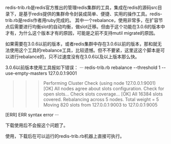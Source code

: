 redis-trib.rb是redis官方推出的管理redis集群的工具，集成在redis的源码src目录下，是基于redis提供的集群命令封装成简单、便捷、实用的操作工具。redis-trib.rb是redis作者用ruby完成的。
其中一个rebalance，使用非常多，在扩容节点后需要进行均衡slot的自动均衡，做slot迁移。但由于这个功能在3.0.6的版本中才有，为什么这个版本才有的原因，可能是之前不支持mutil migrate的原因。

如果需要在3.0.6以前的版本，或者redis集群中存在3.0.6以前的版本，那和就无法使用这个工具的rebalance工具，比较遗憾。但不不要紧，这里这这个脚本是可以进行rebalance的，只不过速度没有在3.0.6以及以上版本那么快。

3.0.6以前版本使用工具报如下错误：
···
redis-trib.rb rebalance --threshold 1 --use-empty-masters 127.0.0.1:9001 
>>> Performing Cluster Check (using node 127.0.0.1:9001)
[OK] All nodes agree about slots configuration.
>>> Check for open slots...
>>> Check slots coverage...
[OK] All 16384 slots covered.
>>> Rebalancing across 5 nodes. Total weight = 5
Moving 820 slots from 127.0.0.1:9003 to 127.0.0.1:9005

[ERR] ERR syntax error
···

下载使用后不会报这个问题了。


使用，下载后在可以运行的redis-trib.rb机器上直接可执行。
